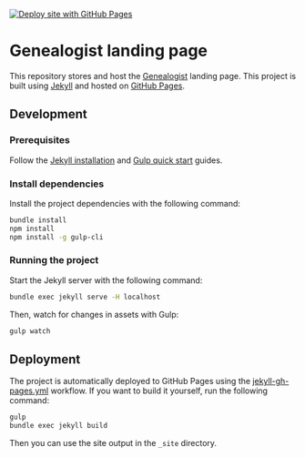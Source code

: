 [![Deploy site with GitHub Pages](https://github.com/d9beuD/genealogist.d9beud.com/actions/workflows/jekyll-gh-pages.yml/badge.svg)](https://github.com/d9beuD/genealogist.d9beud.com/actions/workflows/jekyll-gh-pages.yml)

# Genealogist landing page

This repository stores and host the [Genealogist](https://github.com/d9beud/genealogist) landing page. This project is built using 
[Jekyll](https://jekyllrb.com/) and hosted on [GitHub Pages](https://pages.github.com/).

## Development

### Prerequisites

Follow the [Jekyll installation](https://jekyllrb.com/docs/) and [Gulp quick start](https://gulpjs.com/docs/en/getting-started/quick-start) guides.

### Install dependencies

Install the project dependencies with the following command:

```bash
bundle install
npm install
npm install -g gulp-cli
```

### Running the project

Start the Jekyll server with the following command:

```bash
bundle exec jekyll serve -H localhost
```

Then, watch for changes in assets with Gulp:

```bash
gulp watch
```

## Deployment

The project is automatically deployed to GitHub Pages using the [jekyll-gh-pages.yml](.github/workflows/jekyll-gh-pages.yml) workflow.
If you want to build it yourself, run the following command:

```bash
gulp
bundle exec jekyll build
```

Then you can use the site output in the `_site` directory.
